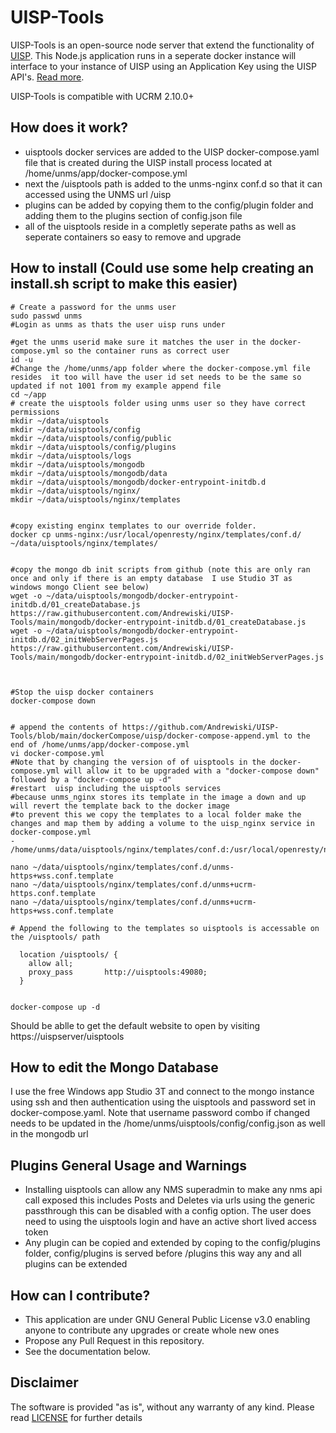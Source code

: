 # UISP-Tools

UISP-Tools is an open-source node server that extend the functionality of [UISP](https://https://uisp.ui.com/). 
This Node.js application runs in a seperate docker instance will interface to your instance of UISP using an Application Key using the UISP API's. [Read more](https://ucrm.docs.apiary.io/#).

UISP-Tools is compatible with UCRM 2.10.0+

## How does it work?
* uisptools docker services are added to the UISP docker-compose.yaml file that is created during the UISP install process located at /home/unms/app/docker-compose.yml
* next the /uisptools path is added to the unms-nginx conf.d so that it can accessed using the UNMS url  /uisp
* plugins can be added by copying them to the config/plugin folder and adding them to the plugins section of config.json file
* all of the uisptools reside in a completly seperate paths as well as seperate containers so easy to remove and upgrade


## How to install  (Could use some help creating an install.sh script to make this easier)
```
# Create a password for the unms user
sudo passwd unms
#Login as unms as thats the user uisp runs under

#get the unms userid make sure it matches the user in the docker-compose.yml so the container runs as correct user
id -u
#Change the /home/unms/app folder where the docker-compose.yml file resides  it too will have the user id set needs to be the same so updated if not 1001 from my example append file
cd ~/app
# create the uisptools folder using unms user so they have correct permissions
mkdir ~/data/uisptools
mkdir ~/data/uisptools/config
mkdir ~/data/uisptools/config/public
mkdir ~/data/uisptools/config/plugins
mkdir ~/data/uisptools/logs
mkdir ~/data/uisptools/mongodb
mkdir ~/data/uisptools/mongodb/data
mkdir ~/data/uisptools/mongodb/docker-entrypoint-initdb.d
mkdir ~/data/uisptools/nginx/
mkdir ~/data/uisptools/nginx/templates


#copy existing enginx templates to our override folder.
docker cp unms-nginx:/usr/local/openresty/nginx/templates/conf.d/ ~/data/uisptools/nginx/templates/


#copy the mongo db init scripts from github (note this are only ran once and only if there is an empty database  I use Studio 3T as windows mongo Client see below)
wget -o ~/data/uisptools/mongodb/docker-entrypoint-initdb.d/01_createDatabase.js https://raw.githubusercontent.com/Andrewiski/UISP-Tools/main/mongodb/docker-entrypoint-initdb.d/01_createDatabase.js 
wget -o ~/data/uisptools/mongodb/docker-entrypoint-initdb.d/02_initWebServerPages.js https://raw.githubusercontent.com/Andrewiski/UISP-Tools/main/mongodb/docker-entrypoint-initdb.d/02_initWebServerPages.js 



#Stop the uisp docker containers
docker-compose down


# append the contents of https://github.com/Andrewiski/UISP-Tools/blob/main/dockerCompose/uisp/docker-compose-append.yml to the end of /home/unms/app/docker-compose.yml
vi docker-compose.yml
#Note that by changing the version of of uisptools in the docker-compose.yml will allow it to be upgraded with a "docker-compose down" followed by a "docker-compose up -d"
#restart  uisp including the uisptools services
#because unms_nginx stores its template in the image a down and up will revert the template back to the docker image
#to prevent this we copy the templates to a local folder make the changes and map them by adding a volume to the uisp_nginx service in docker-compose.yml 
- /home/unms/data/uisptools/nginx/templates/conf.d:/usr/local/openresty/nginx/templates/conf.d

nano ~/data/uisptools/nginx/templates/conf.d/unms-https+wss.conf.template
nano ~/data/uisptools/nginx/templates/conf.d/unms+ucrm-https.conf.template 
nano ~/data/uisptools/nginx/templates/conf.d/unms+ucrm-https+wss.conf.template 

# Append the following to the templates so uisptools is accessable on the /uisptools/ path

  location /uisptools/ {
    allow all;
    proxy_pass       http://uisptools:49080;
  }


docker-compose up -d

```

Should be ablle to get the default website to open by visiting https://uispserver/uisptools


## How to edit the Mongo Database
I use the free Windows app Studio 3T and connect to the mongo instance using ssh and then authentication using the uisptools and password set in docker-compose.yaml. 
Note that username password combo if changed needs to be updated in the /home/unms/uisptools/config/config.json as well in the mongodb url


## Plugins General Usage and Warnings
* Installing uisptools can allow any NMS superadmin to make any nms api call exposed this includes Posts and Deletes via urls using the generic passthrough this can be disabled with a config option.  The user does need to using the uisptools login and have an active short lived access token
* Any plugin can be copied and extended by coping to the config/plugins folder, config/plugins is served before /plugins this way any and all plugins can be extended

## How can I contribute?
* This application are under GNU General Public License v3.0 enabling anyone to contribute any upgrades or create whole new ones
* Propose any Pull Request in this repository.
* See the documentation below.

## Disclaimer 
The software is provided "as is", without any warranty of any kind. Please read [LICENSE](https://raw.githubusercontent.com/Andrewiski/UISP-Tools/main/LICENSE) for further details
